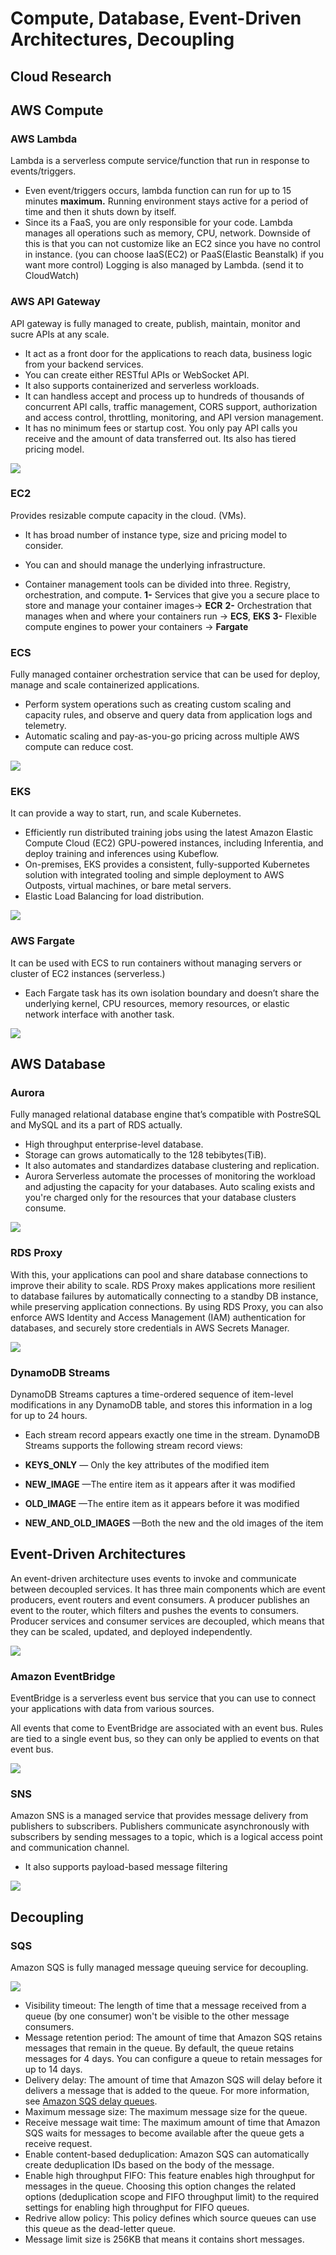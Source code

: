 <!-- This is a template you can use for quick progress days. It removes a lot of the steps we encourage you to share in the longer template 000-DAY-ARTICLE-LONG-TEMPLATE.MD-->

# Compute, Database, Event-Driven Architectures, Decoupling

## Cloud Research

## AWS Compute

### **AWS Lambda**

Lambda is a serverless compute service/function that run in response to events/triggers.

- Even event/triggers occurs, lambda function can run for up to 15 minutes **maximum.** Running environment stays active for a period of time and then it shuts down by itself.
- Since its a FaaS, you are only responsible for your code. Lambda manages all operations such as memory, CPU, network. Downside of this is that you can not customize like an EC2 since you have no control in instance. (you can choose IaaS(EC2) or PaaS(Elastic Beanstalk) if you want more control) Logging is also managed by Lambda. (send it to CloudWatch)

### **AWS API Gateway**

API gateway is fully managed to create, publish, maintain, monitor and sucre APIs at any scale.

- It act as a front door for the applications to reach data, business logic from your backend services.
- You can create either RESTful APIs or WebSocket API.
- It also supports containerized and serverless workloads.
- It can handless accept and process up to hundreds of thousands of concurrent API calls, traffic management, CORS support, authorization and access control, throttling, monitoring, and API version management.
- It has no minimum fees or startup cost. You only pay API calls you receive and the amount of data transferred out. Its also has tiered pricing model.

<img src='/images/API_gateway.png'>

### **EC2**

Provides resizable compute capacity in the cloud. (VMs).

- It has broad number of instance type, size and pricing model to consider.
- You can and should manage the underlying infrastructure.

- Container management tools can be divided into three. Registry, orchestration, and compute.
  **1-** Services that give you a secure place to store and manage your container images→ **ECR**
  **2-** Orchestration that manages when and where your containers run → **ECS**, **EKS**
  **3-** Flexible compute engines to power your containers → **Fargate**

### **ECS**

Fully managed container orchestration service that can be used for deploy, manage and scale containerized applications.

- Perform system operations such as creating custom scaling and capacity rules, and observe and query data from application logs and telemetry.
- Automatic scaling and pay-as-you-go pricing across multiple AWS compute can reduce cost.

<img src='/images/ECS.png'>

### **EKS**

It can provide a way to start, run, and scale Kubernetes.

- Efficiently run distributed training jobs using the latest Amazon Elastic Compute Cloud (EC2) GPU-powered instances, including Inferentia, and deploy training and inferences using Kubeflow.
- On-premises, EKS provides a consistent, fully-supported Kubernetes solution with integrated tooling and simple deployment to AWS Outposts, virtual machines, or bare metal servers.
- Elastic Load Balancing for load distribution.

<img src='/images/EKS.png'>

### **AWS Fargate**

It can be used with ECS to run containers without managing servers or cluster of EC2 instances (serverless.)

- Each Fargate task has its own isolation boundary and doesn’t share the underlying kernel, CPU resources, memory resources, or elastic network interface with another task.

<img src='/images/Fargate.png'>

## AWS Database

### Aurora

Fully managed relational database engine that’s compatible with PostreSQL and MySQL and its a part of RDS actually.

- High throughput enterprise-level database.
- Storage can grows automatically to the 128 tebibytes(TiB).
- It also automates and standardizes database clustering and replication.
- Aurora Serverless automate the processes of monitoring the workload and adjusting the capacity for your databases. Auto scaling exists and you're charged only for the resources that your database clusters consume.

<img src='/images/Aurora.png'>

### **RDS Proxy**

With this, your applications can pool and share database connections to improve their ability to scale. RDS Proxy makes applications more resilient to database failures by automatically connecting to a standby DB instance, while preserving application connections. By using RDS Proxy, you can also enforce AWS Identity and Access Management (IAM) authentication for databases, and securely store credentials in AWS Secrets Manager.

<img src='/images/rds_proxy.png'>

### DynamoDB Streams

DynamoDB Streams captures a time-ordered sequence of item-level modifications in any DynamoDB table, and stores this information in a log for up to 24 hours.

- Each stream record appears exactly one time in the stream.
  DynamoDB Streams supports the following stream record views:

- **KEYS_ONLY** — Only the key attributes of the modified item
- **NEW_IMAGE** —The entire item as it appears after it was modified
- **OLD_IMAGE** —The entire item as it appears before it was modified
- **NEW_AND_OLD_IMAGES** —Both the new and the old images of the item

## **Event-Driven Architectures**

An event-driven architecture uses events to invoke and communicate between decoupled services. It has three main components which are event producers, event routers and event consumers.
A producer publishes an event to the router, which filters and pushes the events to consumers. Producer services and consumer services are decoupled, which means that they can be scaled, updated, and deployed independently.

<img src='/images/event_driven.png'>

### Amazon EventBridge

EventBridge is a serverless event bus service that you can use to connect your applications with data from various sources.

All events that come to EventBridge are associated with an event bus. Rules are tied to a single event bus, so they can only be applied to events on that event bus.

<img src='/images/EventBridge.png'>

### **SNS**

Amazon SNS is a managed service that provides message delivery from publishers to subscribers. Publishers communicate asynchronously with subscribers by sending messages to a topic, which is a logical access point and communication channel.

- It also supports payload-based message filtering

<img src='/images/SNS.png'>

## Decoupling

### SQS

Amazon SQS is fully managed message queuing service for decoupling.

<img src='/images/SQS.png'>

- Visibility timeout: The length of time that a message received from a queue (by one consumer) won't be visible to the other message consumers.
- Message retention period: The amount of time that Amazon SQS retains messages that remain in the queue. By default, the queue retains messages for 4 days. You can configure a queue to retain messages for up to 14 days.
- Delivery delay: The amount of time that Amazon SQS will delay before it delivers a message that is added to the queue. For more information, see [Amazon SQS delay queues](https://docs.aws.amazon.com/AWSSimpleQueueService/latest/SQSDeveloperGuide/sqs-delay-queues.html).
- Maximum message size: The maximum message size for the queue.
- Receive message wait time: The maximum amount of time that Amazon SQS waits for messages to become available after the queue gets a receive request.
- Enable content-based deduplication: Amazon SQS can automatically create deduplication IDs based on the body of the message.
- Enable high throughput FIFO: This feature enables high throughput for messages in the queue. Choosing this option changes the related options (deduplication scope and FIFO throughput limit) to the required settings for enabling high throughput for FIFO queues.
- Redrive allow policy: This policy defines which source queues can use this queue as the dead-letter queue.
- Message limit size is 256KB that means it contains short messages.

